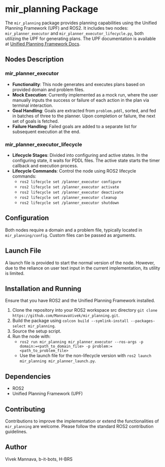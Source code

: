 # mir_planning Package

The `mir_planning` package provides planning capabilities using the Unified Planning Framework (UPF) and ROS2. It includes two nodes: `mir_planner_executor` and `mir_planner_executor_lifecycle.py`, both utilizing the UPF for generating plans. The UPF documentation is available at [Unified Planning Framework Docs](https://unified-planning.readthedocs.io/en/latest/).

## Nodes Description

### mir_planner_executor

- **Functionality**: This node generates and executes plans based on provided domain and problem files.
- **Mock Execution**: Currently implemented as a mock run, where the user manually inputs the success or failure of each action in the plan via terminal interaction.
- **Goal Handling**: Goals are extracted from `problem.pddl`, sorted, and fed in batches of three to the planner. Upon completion or failure, the next set of goals is fetched.
- **Failure Handling**: Failed goals are added to a separate list for subsequent execution at the end.

### mir_planner_executor_lifecycle

- **Lifecycle Stages**: Divided into configuring and active states. In the configuring state, it waits for PDDL files. The active state starts the timer callback and execution process.
- **Lifecycle Commands**: Control the node using ROS2 lifecycle commands:
  - `ros2 lifecycle set /planner_executor configure`
  - `ros2 lifecycle set /planner_executor activate`
  - `ros2 lifecycle set /planner_executor deactivate`
  - `ros2 lifecycle set /planner_executor cleanup`
  - `ros2 lifecycle set /planner_executor shutdown`

## Configuration

Both nodes require a domain and a problem file, typically located in `mir_planning/config`. Custom files can be passed as arguments.

## Launch File

A launch file is provided to start the normal version of the node. However, due to the reliance on user text input in the current implementation, its utility is limited.

## Installation and Running

Ensure that you have ROS2 and the Unified Planning Framework installed.

1. Clone the repository into your ROS2 workspace src directory `git clone https://github.com/MannavaVivek/mir_planning.git`.
2. Build the package using `colcon build --symlink-install --packages-select mir_planning`.
3. Source the setup script.
4. Run the node with:
   - `ros2 run mir_planning mir_planner_executor --ros-args -p domain:=<path_to_domain_file> -p problem:=<path_to_problem_file>`
   - Use the launch file for the non-lifecycle version with `ros2 launch mir_planning mir_planner_launch.py`.

## Dependencies

- ROS2
- Unified Planning Framework (UPF)

## Contributing

Contributions to improve the implementation or extend the functionalities of `mir_planning` are welcome. Please follow the standard ROS2 contribution guidelines.

## Author

Vivek Mannava, b-it-bots, H-BRS
